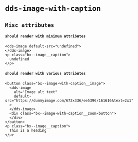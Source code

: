 # `dds-image-with-caption`

## `Misc attributes`

####   `should render with minimum attributes`

```
<dds-image default-src="undefined">
</dds-image>
<p class="bx--image__caption">
  undefined
</p>

```

####   `should render with various attributes`

```
<button class="bx--image-with-caption__image">
  <dds-image
    alt="Image alt text"
    default-src="https://dummyimage.com/672x336/ee5396/161616&text=2x1"
  >
  </dds-image>
  <div class="bx--image-with-caption__zoom-button">
  </div>
</button>
<p class="bx--image__caption">
  This is a heading
</p>

```

